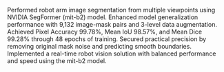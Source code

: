 Performed robot arm image segmentation from multiple viewpoints using NVIDIA SegFormer (mit-b2) model. Enhanced model generalization performance with 9,132 image-mask pairs and 3-level data augmentation. Achieved Pixel Accuracy 99.78%, Mean IoU 98.57%, and Mean Dice 99.28% through 48 epochs of training. Secured practical precision by removing original mask noise and predicting smooth boundaries. Implemented a real-time robot vision solution with balanced performance and speed using the mit-b2 model.
